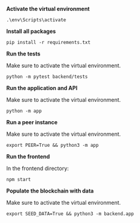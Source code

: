**Activate the virtual environment**
```
.\env\Scripts\activate
```

**Install all packages**
```
pip install -r requirements.txt
```

**Run the tests**

Make sure to activate the virtual environment.

```
python -m pytest backend/tests
```

**Run the application and API**

Make sure to activate the virtual environment.

```
python -m app
```

**Run a peer instance**

Make sure to activate the virtual environment.

```
export PEER=True && python3 -m app
```

**Run the frontend**

In the frontend directory:
```
npm start
```

**Populate the blockchain with data**

Make sure to activate the virtual environment.

```
export SEED_DATA=True && python3 -m backend.app
```